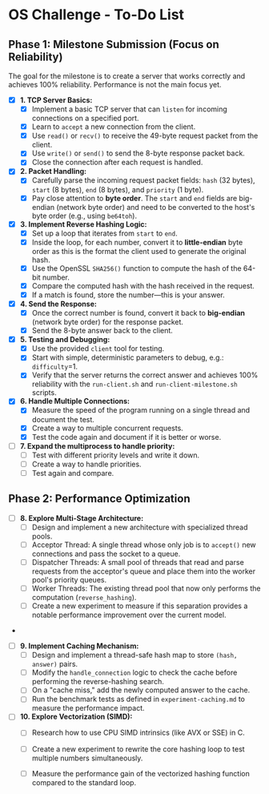 # OS Challenge - To-Do List

## Phase 1: Milestone Submission (Focus on Reliability)

The goal for the milestone is to create a server that works correctly and achieves 100% reliability. Performance is not the main focus yet.

- [X] **1. TCP Server Basics:**
    - [X] Implement a basic TCP server that can `listen` for incoming connections on a specified port.
    - [X] Learn to `accept` a new connection from the client.
    - [X] Use `read()` or `recv()` to receive the 49-byte request packet from the client.
    - [X] Use `write()` or `send()` to send the 8-byte response packet back.
    - [X] Close the connection after each request is handled.

- [X] **2. Packet Handling:**
    - [X] Carefully parse the incoming request packet fields: `hash` (32 bytes), `start` (8 bytes), `end` (8 bytes), and `priority` (1 byte).
    - [X] Pay close attention to **byte order**. The `start` and `end` fields are big-endian (network byte order) and need to be converted to the host's byte order (e.g., using `be64toh`).

- [X] **3. Implement Reverse Hashing Logic:**
    - [X] Set up a loop that iterates from `start` to `end`.
    - [X] Inside the loop, for each number, convert it to **little-endian** byte order as this is the format the client used to generate the original hash.
    - [X] Use the OpenSSL `SHA256()` function to compute the hash of the 64-bit number.
    - [X] Compare the computed hash with the hash received in the request.
    - [X] If a match is found, store the number—this is your answer.

- [X] **4. Send the Response:**
    - [X] Once the correct number is found, convert it back to **big-endian** (network byte order) for the response packet.
    - [X] Send the 8-byte answer back to the client.

- [X] **5. Testing and Debugging:**
    - [X] Use the provided `client` tool for testing.
    - [X] Start with simple, deterministic parameters to debug, e.g.: `difficulty`=1.
    - [X] Verify that the server returns the correct answer and achieves 100% reliability with the `run-client.sh` and `run-client-milestone.sh` scripts.

- [X] **6. Handle Multiple Connections:**
  - [X] Measure the speed of the program running on a single thread and document the test.
  - [X] Create a way to multiple concurrent requests.
  - [X] Test the code again and document if it is better or worse.

- [ ] **7. Expand the multiprocess to handle priority:**
  - [ ] Test with different priority levels and write it down.
  - [ ] Create a way to handle priorities.
  - [ ] Test again and compare.

## Phase 2: Performance Optimization
- [ ] **8. Explore Multi-Stage Architecture:**
  - [ ] Design and implement a new architecture with specialized thread pools.
  - [ ] Acceptor Thread: A single thread whose only job is to `accept()` new connections and pass the socket to a queue.
  - [ ] Dispatcher Threads: A small pool of threads that read and parse requests from the acceptor's queue and place them into the worker pool's priority queues.
  - [ ] Worker Threads: The existing thread pool that now only performs the computation (`reverse_hashing`).
  - [ ] Create a new experiment to measure if this separation provides a notable performance improvement over the current model.
- 
- [ ] **9. Implement Caching Mechanism:**
  - [ ] Design and implement a thread-safe hash map to store `(hash, answer)` pairs.
  - [ ] Modify the `handle_connection` logic to check the cache before performing the reverse-hashing search.
  - [ ] On a "cache miss," add the newly computed answer to the cache.
  - [ ] Run the benchmark tests as defined in `experiment-caching.md` to measure the performance impact.

- [ ] **10. Explore Vectorization (SIMD):**
  - [ ] Research how to use CPU SIMD intrinsics (like AVX or SSE) in C.
  - [ ] Create a new experiment to rewrite the core hashing loop to test multiple numbers simultaneously.
  - [ ] Measure the performance gain of the vectorized hashing function compared to the standard loop.

